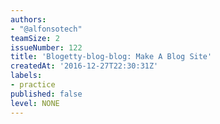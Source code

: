 ```yaml
---
authors:
- "@alfonsotech"
teamSize: 2
issueNumber: 122
title: 'Blogetty-blog-blog: Make A Blog Site'
createdAt: '2016-12-27T22:30:31Z'
labels:
- practice
published: false
level: NONE
---
```







[mit-license]: https://opensource.org/licenses/MIT
